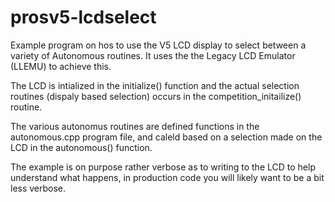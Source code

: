 # prosv5-lcdselect

Example program on hos to use the V5 LCD display to select between a variety of Autonomous routines.  It uses the the Legacy LCD Emulator (LLEMU) to achieve this.

The LCD is intialized in the initialize() function and the actual selection routines (dispaly based selection) occurs in the competition_initailize() routine.

The various autonomus routines are defined functions in the autonomous.cpp program file, and caleld based on a selection made on the LCD in the autonomous() function.

The example is on purpose rather verbose as to writing to the LCD to help understand what happens, in production code you will likely want to be a bit less verbose.
